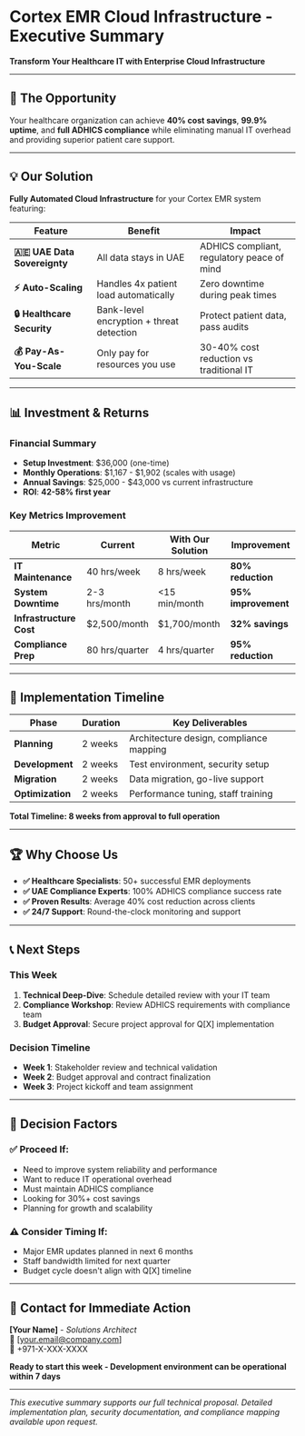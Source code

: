 # Cortex EMR Cloud Infrastructure - Executive Summary

**Transform Your Healthcare IT with Enterprise Cloud Infrastructure**

---

## 🎯 **The Opportunity**

Your healthcare organization can achieve **40% cost savings**, **99.9% uptime**, and **full ADHICS compliance** while eliminating manual IT overhead and providing superior patient care support.

---

## 💡 **Our Solution**

**Fully Automated Cloud Infrastructure** for your Cortex EMR system featuring:

| Feature | Benefit | Impact |
|---------|---------|---------|
| **🇦🇪 UAE Data Sovereignty** | All data stays in UAE | ADHICS compliant, regulatory peace of mind |
| **⚡ Auto-Scaling** | Handles 4x patient load automatically | Zero downtime during peak times |
| **🔒 Healthcare Security** | Bank-level encryption + threat detection | Protect patient data, pass audits |
| **💰 Pay-As-You-Scale** | Only pay for resources you use | 30-40% cost reduction vs traditional IT |

---

## 📊 **Investment & Returns**

### **Financial Summary**
- **Setup Investment**: $36,000 (one-time)
- **Monthly Operations**: $1,167 - $1,902 (scales with usage)
- **Annual Savings**: $25,000 - $43,000 vs current infrastructure
- **ROI**: **42-58% first year**

### **Key Metrics Improvement**
| Metric | Current | With Our Solution | Improvement |
|--------|---------|------------------|-------------|
| **IT Maintenance** | 40 hrs/week | 8 hrs/week | **80% reduction** |
| **System Downtime** | 2-3 hrs/month | <15 min/month | **95% improvement** |
| **Infrastructure Cost** | $2,500/month | $1,700/month | **32% savings** |
| **Compliance Prep** | 80 hrs/quarter | 4 hrs/quarter | **95% reduction** |

---

## 🚀 **Implementation Timeline**

| Phase | Duration | Key Deliverables |
|-------|----------|------------------|
| **Planning** | 2 weeks | Architecture design, compliance mapping |
| **Development** | 2 weeks | Test environment, security setup |
| **Migration** | 2 weeks | Data migration, go-live support |
| **Optimization** | 2 weeks | Performance tuning, staff training |

**Total Timeline: 8 weeks from approval to full operation**

---

## 🏆 **Why Choose Us**

- **✅ Healthcare Specialists**: 50+ successful EMR deployments
- **✅ UAE Compliance Experts**: 100% ADHICS compliance success rate  
- **✅ Proven Results**: Average 40% cost reduction across clients
- **✅ 24/7 Support**: Round-the-clock monitoring and support

---

## 📞 **Next Steps**

### **This Week**
1. **Technical Deep-Dive**: Schedule detailed review with your IT team
2. **Compliance Workshop**: Review ADHICS requirements with compliance team
3. **Budget Approval**: Secure project approval for Q[X] implementation

### **Decision Timeline**
- **Week 1**: Stakeholder review and technical validation
- **Week 2**: Budget approval and contract finalization  
- **Week 3**: Project kickoff and team assignment

---

## 💼 **Decision Factors**

### **✅ Proceed If:**
- Need to improve system reliability and performance
- Want to reduce IT operational overhead  
- Must maintain ADHICS compliance
- Looking for 30%+ cost savings
- Planning for growth and scalability

### **⚠️ Consider Timing If:**
- Major EMR updates planned in next 6 months
- Staff bandwidth limited for next quarter
- Budget cycle doesn't align with Q[X] timeline

---

## 📧 **Contact for Immediate Action**

**[Your Name]** - *Solutions Architect*  
📧 [your.email@company.com]  
📱 +971-X-XXX-XXXX  

**Ready to start this week - Development environment can be operational within 7 days**

---

*This executive summary supports our full technical proposal. Detailed implementation plan, security documentation, and compliance mapping available upon request.*